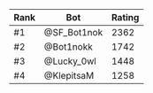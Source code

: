 Rank|Bot|Rating
---|---|---
#1|@SF_Bot1nok|2362
#2|@Bot1nokk|1742
#3|@Lucky_0wl|1448
#4|@KlepitsaM|1258
